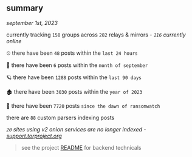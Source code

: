 
## summary
_september 1st, 2023_

currently tracking `158` groups across `282` relays & mirrors - _`116` currently online_

⏲ there have been `48` posts within the `last 24 hours`

🦈 there have been `6` posts within the `month of september`

🪐 there have been `1288` posts within the `last 90 days`

🏚 there have been `3030` posts within the `year of 2023`

🦕 there have been `7720` posts `since the dawn of ransomwatch`

there are `88` custom parsers indexing posts

_`20` sites using v2 onion services are no longer indexed - [support.torproject.org](https://support.torproject.org/onionservices/v2-deprecation/)_

> see the project [README](https://github.com/joshhighet/ransomwatch#ransomwatch--) for backend technicals
